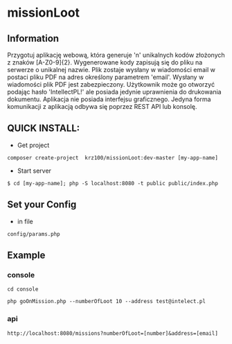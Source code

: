 # missionLoot

## Information

Przygotuj aplikację webową, która generuje 'n' unikalnych kodów złożonych z znaków [A-Z0-9]{2}.
Wygenerowane kody zapisują się do pliku na serwerze o unikalnej nazwie.
Plik zostaje wysłany w wiadomości email w postaci pliku PDF na adres określony parametrem 'email'.
Wysłany w wiadomości plik PDF jest zabezpieczony.
Użytkownik może go otworzyć podając hasło 'IntellectPL!' ale posiada jedynie uprawnienia do drukowania dokumentu.
Aplikacja nie posiada interfejsu graficznego.
Jedyna forma komunikacji z aplikacją odbywa się poprzez REST API lub konsolę.

## QUICK INSTALL:

- Get project

```composer create-project  krz100/missionLoot:dev-master [my-app-name]```

- Start server

```$ cd [my-app-name]; php -S localhost:8080 -t public public/index.php```

## Set your Config

- in file

``` config/params.php ```

## Example

### console

``` 
cd console

php goOnMission.php --numberOfLoot 10 --address test@intelect.pl  
```

### api

``` http://localhost:8080/missions?numberOfLoot=[number]&address=[email] ```
